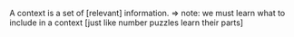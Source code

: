A context is a set of [relevant] information.
	=> note: we must learn what to include in a context [just like number puzzles learn their parts]
